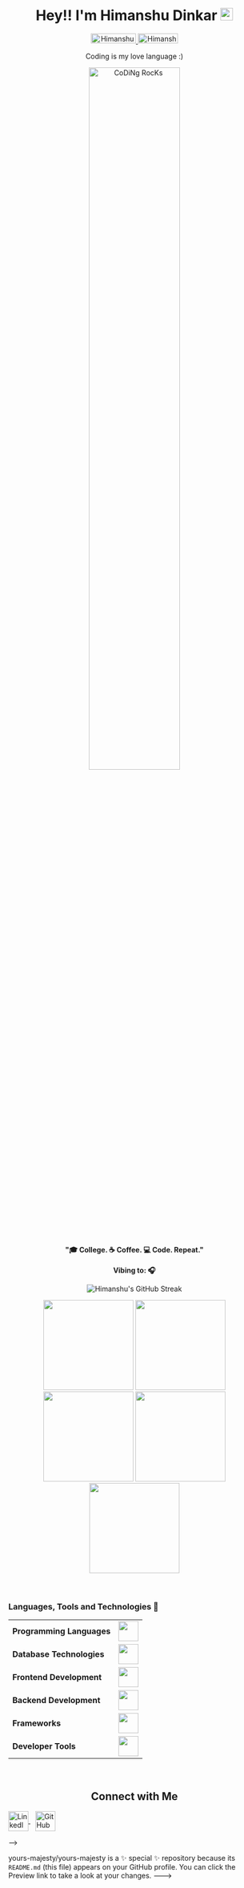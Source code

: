 <h1 align="center"> Hey!! I'm Himanshu Dinkar <img src="https://media.giphy.com/media/hvRJCLFzcasrR4ia7z/giphy.gif" width="25px"></h1>
<p align="center"> 
  <a href="https://www.linkedin.com/in/himanshu-dinkar-722612240/"> 
    <img src="https://img.shields.io/badge/linkedin-%230077B5.svg?&style=for-the-badge&logo=linkedin&logoColor=white" alt="Himanshu Dinkar LinkedIn" height='20' width='90'/>
  </a>
  <a href="https://github.com/yours-majesty"> 
    <img src="https://img.shields.io/static/v1?message=GitHub&style=for-the-badge&logo=github&&logoColor=white&label=%20" alt="Himanshu Dinkar GitHub" height='20' width='80'/>  
  </a>
</p>

<div align="center" width="50%">
  <p> Coding is my love language :) </p>
  <img src="https://github.com/ananyag309/ananyag309/blob/main/69b39f6dab8b07dc4b1e5039054b9f50.gif" href="https://github.com/sp-xd" alt="CoDiNg RocKs"  width="60%"/>
  <br>
  <p><strong>"🎓 College. ☕️ Coffee. 💻 Code. Repeat."<br><br> Vibing to: 🎧</strong></p>
  <!-- Streak feature -->
  <p><img align="center" src="https://github-readme-streak-stats.herokuapp.com/?user=yours-majesty&theme=dark&fire=FF5E5E&ring=FFB380&currStreakNum=FF5E5E" alt="Himanshu's GitHub Streak" /></p>
</div>

<div align="center">
  <img height="180em" src="https://github-profile-summary-cards.vercel.app/api/cards/profile-details?username=yours-majesty&theme=github_dark" />
  <img height="180em" src="https://github-profile-summary-cards.vercel.app/api/cards/repos-per-language?username=yours-majesty&theme=github_dark"  />
  <img height="180em" src="https://github-profile-summary-cards.vercel.app/api/cards/most-commit-language?username=yours-majesty&theme=github_dark"  />
  <img height="180em" src="https://github-profile-summary-cards.vercel.app/api/cards/stats?username=yours-majesty&theme=github_dark"/>
  <img height="180em" src="https://github-profile-summary-cards.vercel.app/api/cards/productive-time?username=yours-majesty&theme=github_dark" />
</div>

<br>
<div align="center">
  <!-- GitHub Trophies -->
<!--   <img src="https://github-profile-trophy.vercel.app/?username=yours-majesty&theme=darkhub&column=9&margin-w=11" alt="GitHub Trophies" style="width: 100%; display: inline-block;" /> -->
</div>

<br>
<h3> Languages, Tools and Technologies 🚀 </h3>
<table>
	<tr>
	<td><strong>Programming Languages</strong></td>
	<td><img height=40 src = "https://skillicons.dev/icons?i=cpp,c,java,python&theme=dark"></td>
</tr>
<tr>
	<td><strong>Database Technologies</strong></td>
	<td><img height=40 src = "https://skillicons.dev/icons?i=mysql,mongodb,firebase&theme=dark"></td>
</tr>
<tr>
	<td><strong>Frontend Development</strong></td>
	<td><img height=40 src = "https://skillicons.dev/icons?i=html,css,js,react" ></td>
</tr>
<tr>
	<td><strong>Backend Development</strong></td>
	<td><img height=40 src = "https://skillicons.dev/icons?i=nodejs&theme=dark"></td>
</tr>

<tr>
	<td><strong>Frameworks</strong></td>
	<td><img height=40 src = "https://skillicons.dev/icons?i=tailwind&theme=dark"></td>
</tr>

<tr>
	<td><strong>Developer Tools</strong></td>
	<td><img height=40 src = "https://skillicons.dev/icons?i=git,github,gitlab&theme=dark"></td>
</tr>

</table>
<br>


<!-- Connect with Me Section -->
<h2 align="center">Connect with Me</h2>

<a href="https://www.linkedin.com/in/himanshu-dinkar-722612240/" target="_blank" style="margin-right: 10px;">
  <img align="center" src="https://raw.githubusercontent.com/rahuldkjain/github-profile-readme-generator/master/src/images/icons/Social/linked-in-alt.svg" alt="LinkedIn Profile" height="40" width="40" />
</a>

<a href="https://github.com/yours-majesty" target="_blank" style="margin-right: 10px;">
  <img align="center" src="https://github.githubassets.com/images/modules/logos_page/GitHub-Mark.png" alt="GitHub Profile" height="40" width="40" />
</a>



<br>



-->

yours-majesty/yours-majesty is a ✨ special ✨ repository because its `README.md` (this file) appears on your GitHub profile.
You can click the Preview link to take a look at your changes.
--->
